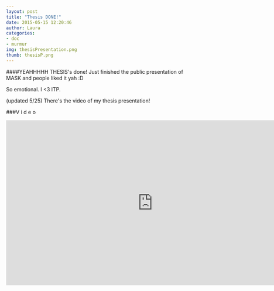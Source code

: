 ```yaml
---
layout: post
title: "Thesis DONE!"
date: 2015-05-15 12:20:46
author: Laura
categories: 
- doc
- murmur
img: thesisPresentation.png
thumb: thesisP.png
---
```


####YEAHHHHH
THESIS's done! Just finished the public presentation of MASK and people liked it yah :D

So emotional. I <3 ITP.

(updated 5/25)
There's the video of my thesis presentation!

###V i d e o
<iframe src="https://player.vimeo.com/video/129403079?color=c9ff23" width="800" height="451" frameborder="0" webkitallowfullscreen mozallowfullscreen allowfullscreen></iframe>